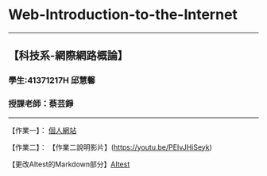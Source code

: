 # Web-Introduction-to-the-Internet
---
【科技系-網際網路概論】
---
### 學生:41371217H 邱慧馨
### 授課老師：蔡芸錚
---
【作業一】：
[個人網站](https://huixinnn77.github.io/Web-Introduction-to-the-Internet/)

【作業二】：
【作業二說明影片】(https://youtu.be/PEIvJHiSeyk)

【更改AItest的Markdown部分】[AItest](AItest.tsx)

